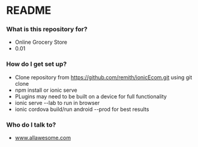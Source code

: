 # README #

### What is this repository for? ###

* Online Grocery Store
* 0.01

### How do I get set up? ###

* Clone repository from https://github.com/remith/ionicEcom.git using git clone
* npm install or ionic serve
* PLugins may need to be built on a device for full functionality
* ionic serve --lab to run in browser
* ionic cordova build/run android --prod for best results

### Who do I talk to? ###

* www.allawesome.com
